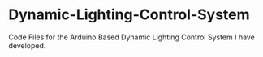 # Dynamic-Lighting-Control-System
Code Files for the Arduino Based Dynamic Lighting Control System I have developed. 
